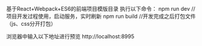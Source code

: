 基于React+Webpack+ES6的前端项目模版目录
执行以下命令：
npm run dev //项目开发过程使用，启动服务，实时刷新
npm run build //开发完成之后打包文件（js、css分开打包）

浏览器中输入以下地址进行预览
http://localhost:8995
